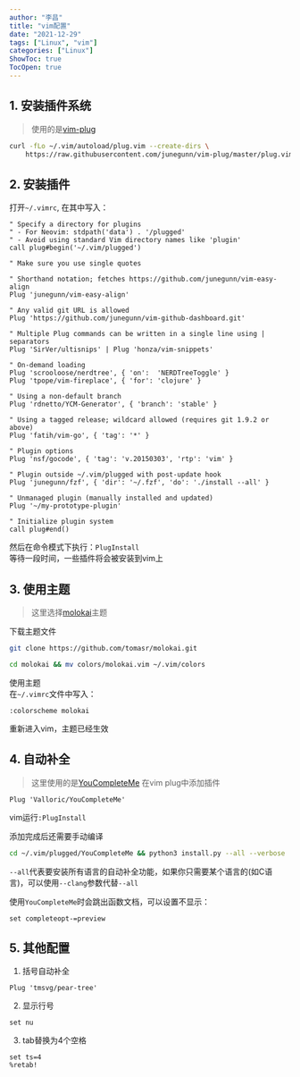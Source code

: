 ```yaml
---
author: "李昌"
title: "vim配置"
date: "2021-12-29"
tags: ["Linux", "vim"]
categories: ["Linux"]
ShowToc: true
TocOpen: true
---
```


## 1. 安装插件系统
> 使用的是[vim-plug](https://github.com/junegunn/vim-plug)
```sh
curl -fLo ~/.vim/autoload/plug.vim --create-dirs \
    https://raw.githubusercontent.com/junegunn/vim-plug/master/plug.vim
```

## 2. 安装插件
打开`~/.vimrc`, 在其中写入：
```
" Specify a directory for plugins
" - For Neovim: stdpath('data') . '/plugged'
" - Avoid using standard Vim directory names like 'plugin'
call plug#begin('~/.vim/plugged')

" Make sure you use single quotes

" Shorthand notation; fetches https://github.com/junegunn/vim-easy-align
Plug 'junegunn/vim-easy-align'

" Any valid git URL is allowed
Plug 'https://github.com/junegunn/vim-github-dashboard.git'

" Multiple Plug commands can be written in a single line using | separators
Plug 'SirVer/ultisnips' | Plug 'honza/vim-snippets'

" On-demand loading
Plug 'scrooloose/nerdtree', { 'on':  'NERDTreeToggle' }
Plug 'tpope/vim-fireplace', { 'for': 'clojure' }

" Using a non-default branch
Plug 'rdnetto/YCM-Generator', { 'branch': 'stable' }

" Using a tagged release; wildcard allowed (requires git 1.9.2 or above)
Plug 'fatih/vim-go', { 'tag': '*' }

" Plugin options
Plug 'nsf/gocode', { 'tag': 'v.20150303', 'rtp': 'vim' }

" Plugin outside ~/.vim/plugged with post-update hook
Plug 'junegunn/fzf', { 'dir': '~/.fzf', 'do': './install --all' }

" Unmanaged plugin (manually installed and updated)
Plug '~/my-prototype-plugin'

" Initialize plugin system
call plug#end()
```

然后在命令模式下执行：`PlugInstall`  
等待一段时间，一些插件将会被安装到vim上

## 3. 使用主题
> 这里选择[molokai](https://github.com/tomasr/molokai)主题

下载主题文件
```sh
git clone https://github.com/tomasr/molokai.git

cd molokai && mv colors/molokai.vim ~/.vim/colors
```

使用主题  
在`~/.vimrc`文件中写入：
```
:colorscheme molokai
```

重新进入vim，主题已经生效

## 4. 自动补全
> 这里使用的是[YouCompleteMe](https://github.com/ycm-core/YouCompleteMe)
在vim plug中添加插件
```
Plug 'Valloric/YouCompleteMe'
```

vim运行`:PlugInstall`

添加完成后还需要手动编译
```sh
cd ~/.vim/plugged/YouCompleteMe && python3 install.py --all --verbose
```

`--all`代表要安装所有语言的自动补全功能，如果你只需要某个语言的(如C语言)，可以使用`--clang`参数代替`--all`

使用`YouCompleteMe`时会跳出函数文档，可以设置不显示：
```
set completeopt-=preview
```

## 5. 其他配置
1. 括号自动补全
```
Plug 'tmsvg/pear-tree'
```

2. 显示行号
```
set nu
```

3. tab替换为4个空格
```
set ts=4
%retab!
```
